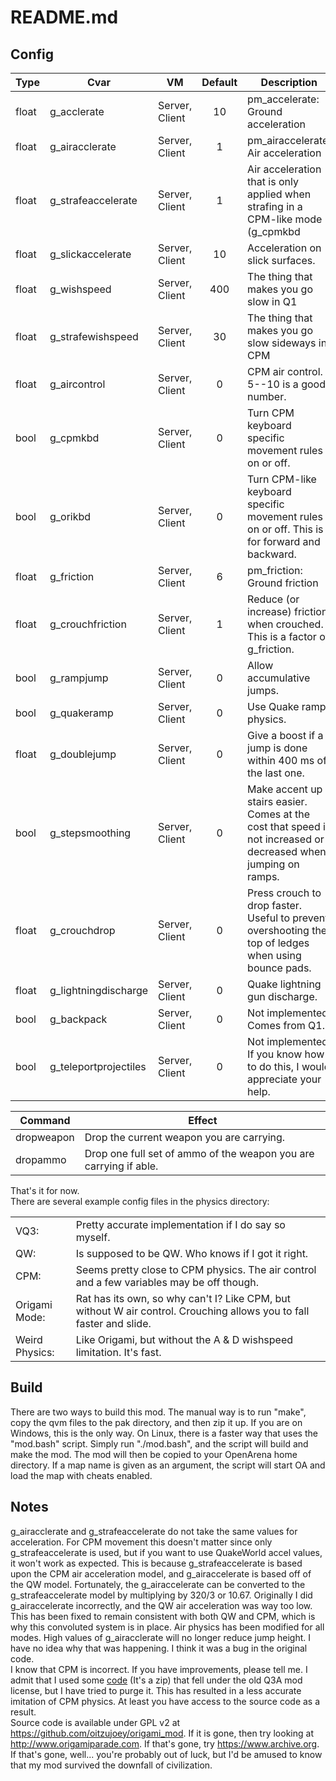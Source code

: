 
# README.md

## Config

| Type | Cvar | VM | Default | Description |
|-|-|-|:-:|-|
| float | g_acclerate | Server, Client | 10 | pm_accelerate: Ground acceleration |
| float | g_airacclerate | Server, Client | 1 | pm_airaccelerate: Air acceleration |
| float | g_strafeaccelerate | Server, Client | 1 | Air acceleration that is only applied when strafing in a CPM-like mode (g_cpmkbd || g_orikbd) |
| float | g_slickaccelerate | Server, Client | 10 | Acceleration on slick surfaces. |
| float | g_wishspeed | Server, Client | 400 | The thing that makes you go slow in Q1 |
| float | g_strafewishspeed | Server, Client | 30 | The thing that makes you go slow sideways in CPM |
| float | g_aircontrol | Server, Client | 0 | CPM air control. 5--10 is a good number. |
| bool | g_cpmkbd | Server, Client | 0 | Turn CPM keyboard specific movement rules on or off. |
| bool | g_orikbd | Server, Client | 0 | Turn CPM-like keyboard specific movement rules on or off. This is for forward and backward. |
| float | g_friction | Server, Client | 6 | pm_friction: Ground friction |
| float | g_crouchfriction | Server, Client | 1 | Reduce (or increase) friction when crouched. This is a factor of g_friction. |
| bool | g_rampjump | Server, Client | 0 | Allow accumulative jumps. |
| bool | g_quakeramp | Server, Client | 0 | Use Quake ramp physics. |
| float | g_doublejump | Server, Client | 0 | Give a boost if a jump is done within 400 ms of the last one. |
| bool | g_stepsmoothing | Server, Client | 0 | Make accent up stairs easier. Comes at the cost that speed is not increased or decreased when jumping on ramps. |
| float | g_crouchdrop | Server, Client | 0 | Press crouch to drop faster. Useful to prevent overshooting the top of ledges when using bounce pads. |
| float | g_lightningdischarge | Server, Client | 0 | Quake lightning gun discharge. |
| bool | g_backpack | Server, Client | 0 | Not implemented. Comes from Q1.|
| bool | g_teleportprojectiles | Server, Client | 0 | Not implemented. If you know how to do this, I would appreciate your help. |

| Command | Effect |
|-|-|
| dropweapon | Drop the current weapon you are carrying. |
| dropammo | Drop one full set of ammo of the weapon you are carrying if able. |

That's it for now.  
There are several example config files in the physics directory:

| | |
|-|-|
| VQ3: | Pretty accurate implementation if I do say so myself. |
| QW: | Is supposed to be QW. Who knows if I got it right. |
| CPM: | Seems pretty close to CPM physics. The air control and a few variables may be off though. |
| Origami Mode: | Rat has its own, so why can't I? Like CPM, but without W air control. Crouching allows you to fall faster and slide. |
| Weird Physics: | Like Origami, but without the A & D wishspeed limitation. It's fast. |

## Build

There are two ways to build this mod. The manual way is to run "make", copy the qvm files to the pak directory, and then zip it up. If you are on Windows, this is the only way. On Linux, there is a faster way that uses the "mod.bash" script. Simply run "./mod.bash", and the script will build and make the mod. The mod will then be copied to your OpenArena home directory. If a map name is given as an argument, the script will start OA and load the map with cheats enabled.

## Notes

g_airacclerate and g_strafeaccelerate do not take the same values for acceleration. For CPM movement this doesn't matter since only g_strafeaccelerate is used, but if you want to use QuakeWorld accel values, it won't work as expected. This is because g_strafeaccelerate is based upon the CPM air acceleration model, and g_airaccelerate is based off of the QW model. Fortunately, the g_airaccelerate can be converted to the g_strafeaccelerate model by multiplying by 320/3 or 10.67. Originally I did g_airaccelerate incorrectly, and the QW air acceleration was way too low. This has been fixed to remain consistent with both QW and CPM, which is why this convoluted system is in place.
Air physics has been modified for all modes. High values of g_airacclerate will no longer reduce jump height. I have no idea why that was happening. I think it was a bug in the original code.  
I know that CPM is incorrect. If you have improvements, please tell me. I admit that I used some [code](https://web.archive.org/web/20070214143052/http://games.linuxdude.com/tamaps/archive/cpm1_dev_docs.zip) (It's a zip) that fell under the old Q3A mod license, but I have tried to purge it. This has resulted in a less accurate imitation of CPM physics. At least you have access to the source code as a result.  
Source code is available under GPL v2 at <https://github.com/oitzujoey/origami_mod>. If it is gone, then try looking at <http://www.origamiparade.com>. If that's gone, try <https://www.archive.org>. If that's gone, well... you're probably out of luck, but I'd be amused to know that my mod survived the downfall of civilization.  
